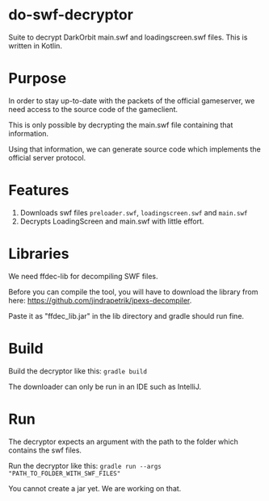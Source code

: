 # do-swf-decryptor
Suite to decrypt DarkOrbit main.swf and loadingscreen.swf files.
This is written in Kotlin.

# Purpose

In order to stay up-to-date with the packets of the official gameserver, we need access to the source code of the
gameclient.

This is only possible by decrypting the main.swf file containing that information.

Using that information, we can generate source code which implements the official server protocol.

# Features

1. Downloads swf files `preloader.swf`, `loadingscreen.swf` and `main.swf`
2. Decrypts LoadingScreen and main.swf with little effort.

# Libraries

We need ffdec-lib for decompiling SWF files.

Before you can compile the tool, you will have to download the library from
here: https://github.com/jindrapetrik/jpexs-decompiler.

Paste it as "ffdec_lib.jar" in the lib directory and gradle should run fine.

# Build
Build the decryptor like this: `gradle build`

The downloader can only be run in an IDE such as IntelliJ.

# Run
The decryptor expects an argument with the path to the folder which contains the swf files.

Run the decryptor like this: `gradle run --args "PATH_TO_FOLDER_WITH_SWF_FILES"`

You cannot create a jar yet. We are working on that.
